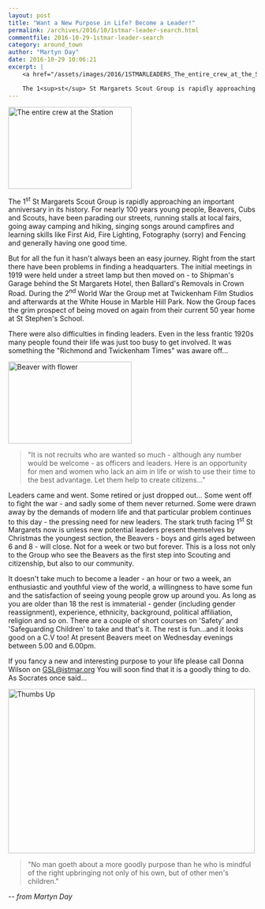 ```yaml
---
layout: post
title: "Want a New Purpose in Life? Become a Leader!"
permalink: /archives/2016/10/1stmar-leader-search.html
commentfile: 2016-10-29-1stmar-leader-search
category: around_town
author: "Martyn Day"
date: 2016-10-29 10:06:21
excerpt: |
    <a href="/assets/images/2016/1STMARLEADERS_The_entire_crew_at_the_Station.jpg" title="See larger version of - The entire crew at the Station"><img src="/assets/images/2016/1STMARLEADERS_The_entire_crew_at_the_Station_thumb.jpg" width="150" height="100" alt="The entire crew at the Station" class="photo right" /></a>

    The 1<sup>st</sup> St Margarets Scout Group is rapidly approaching an important anniversary in its history. For nearly 100 years young people, Beavers, Cubs and Scouts, have been parading our streets, running stalls at local fairs, going away camping and hiking, singing songs around campfires and learning skills like First Aid, Fire Lighting, Fotography (sorry) and Fencing and generally having one good time.
---
```


<a href="/assets/images/2016/1STMARLEADERS_The_entire_crew_at_the_Station.jpg" title="See larger version of - The entire crew at the Station"><img src="/assets/images/2016/1STMARLEADERS_The_entire_crew_at_the_Station_thumb.jpg" width="250" height="166" alt="The entire crew at the Station" class="photo right" /></a>

The 1<sup>st</sup> St Margarets Scout Group is rapidly approaching an important anniversary in its history. For nearly 100 years young people, Beavers, Cubs and Scouts, have been parading our streets, running stalls at local fairs, going away camping and hiking, singing songs around campfires and learning skills like First Aid, Fire Lighting, Fotography (sorry) and Fencing and generally having one good time.

But for all the fun it hasn't always been an easy journey. Right from the start there have been problems in finding a headquarters. The initial meetings in 1919 were held under a street lamp but then moved on - to Shipman's Garage behind the St Margarets Hotel, then Ballard's Removals in Crown Road. During the 2<sup>nd</sup> World War the Group met at Twickenham Film Studios and afterwards at the White House in Marble Hill Park. Now the Group faces the grim prospect of being moved on again from their current 50 year home at St Stephen's School.

There were also difficulties in finding leaders. Even in the less frantic 1920s many people found their life was just too busy to get involved. It was something the "Richmond and Twickenham Times" was aware off...

<a href="/assets/images/2016/1STMARLEADERS_Beaver_with_flower.jpg" title="See larger version of - Beaver with flower"><img src="/assets/images/2016/1STMARLEADERS_Beaver_with_flower_thumb.jpg" width="250" height="166" alt="Beaver with flower" class="photo right" /></a>

> "It is not recruits who are wanted so much - although any number would be welcome - as officers and leaders. Here is an opportunity for men and women who lack an aim in life or wish to use their time to the best advantage. Let them help to create citizens..."

Leaders came and went. Some retired or just dropped out... Some went off to fight the war - and sadly some of them never returned. Some were drawn away by the demands of modern life and that particular problem continues to this day - the pressing need for new leaders. The stark truth facing 1<sup>st</sup> St Margarets now is unless new potential leaders present themselves by Christmas the youngest section, the Beavers - boys and girls aged between 6 and 8 - will close. Not for a week or two but forever. This is a loss not only to the Group who see the Beavers as the first step into Scouting and citizenship, but also to our community.

It doesn't take much to become a leader - an hour or two a week, an enthusiastic and youthful view of the world, a willingness to have some fun and the satisfaction of seeing young people grow up around you. As long as you are older than 18 the rest is immaterial - gender (including gender reassignment), experience, ethnicity, background, political affiliation, religion and so on. There are a couple of short courses on 'Safety' and 'Safeguarding Children' to take and that's it. The rest is fun...and it looks good on a C.V too! At present Beavers meet on Wednesday evenings between 5.00 and 6.00pm.

If you fancy a new and interesting purpose to your life please call Donna Wilson on <GSL@istmar.org> You will soon find that it is a goodly thing to do. As Socrates once said...

<a href="/assets/images/2016/1STMARLEADERS_Thumbs_Up.jpg" title="See larger version of - Thumbs Up"><img src="/assets/images/2016/1STMARLEADERS_Thumbs_Up_thumb.jpg" width="500" height="333" alt="Thumbs Up" class="photo center" /></a>

> "No man goeth about a more goodly purpose than he who is mindful of the right upbringing not only of his own, but of other men's children."

<cite>-- from Martyn Day</cite>
